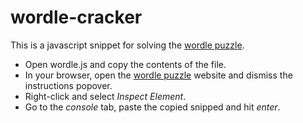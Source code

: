 # wordle-cracker

This is a javascript snippet for solving the [wordle puzzle](https://www.powerlanguage.co.uk/wordle/).

* Open wordle.js and copy the contents of the file.
* In your browser, open the [wordle puzzle](https://www.powerlanguage.co.uk/wordle/) website and dismiss the instructions popover.
* Right-click and select *Inspect Element*.
* Go to the *console* tab, paste the copied snipped and hit *enter*.